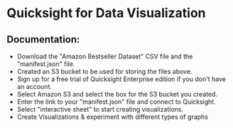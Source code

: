 # Quicksight for Data Visualization

## Documentation:
+ Download the "Amazon Bestseller Dataset" CSV file and the "manifest.json" file.
+ Created an S3 bucket to be used for storing the files above.
+ Sign up for a free trial of Quicksight Enterprise edition if you don't have an account.
+ Select Amazon S3 and select the box for the S3 bucket you created.
+ Enter the link to your "manifest.json" file and connect to Quicksight.
+ Select "interactive sheet" to start creating visualizations.
+ Create Visualizations & experiment with different types of graphs
